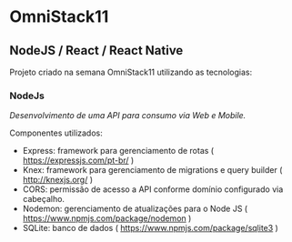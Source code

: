 # OmniStack11
## NodeJS / React / React Native

Projeto criado na semana OmniStack11 utilizando as tecnologias:

### NodeJs
*Desenvolvimento de uma API para consumo via Web e Mobile.*

Componentes utilizados:
- Express: framework para gerenciamento de rotas ( https://expressjs.com/pt-br/ )
- Knex: framework para gerenciamento de migrations e query builder ( http://knexjs.org/ )
- CORS: permissão de acesso a API conforme domínio configurado via cabeçalho.
- Nodemon: gerenciamento de atualizações para o Node JS ( https://www.npmjs.com/package/nodemon )
- SQLite: banco de dados ( https://www.npmjs.com/package/sqlite3 )



